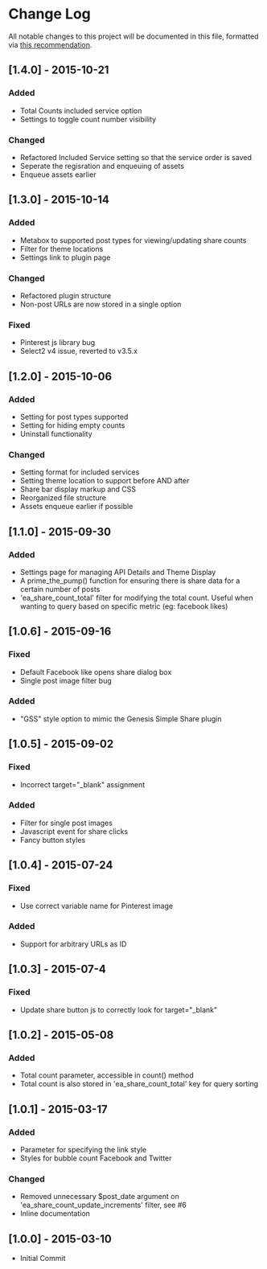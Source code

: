 # Change Log
All notable changes to this project will be documented in this file, formatted via [this recommendation](http://keepachangelog.com/).

## [1.4.0] - 2015-10-21
### Added
- Total Counts included service option
- Settings to toggle count number visibility

### Changed
- Refactored Included Service setting so that the service order is saved
- Seperate the regisration and enqueuing of assets
- Enqueue assets earlier

## [1.3.0] - 2015-10-14
### Added
- Metabox to supported post types for viewing/updating share counts
- Filter for theme locations
- Settings link to plugin page

### Changed
- Refactored plugin structure
- Non-post URLs are now stored in a single option

### Fixed
- Pinterest js library bug
- Select2 v4 issue, reverted to v3.5.x

## [1.2.0] - 2015-10-06
### Added
- Setting for post types supported
- Setting for hiding empty counts
- Uninstall functionality

### Changed
- Setting format for included services
- Setting theme location to support before AND after
- Share bar display markup and CSS
- Reorganized file structure
- Assets enqueue earlier if possible

## [1.1.0] - 2015-09-30
### Added
- Settings page for managing API Details and Theme Display
- A prime_the_pump() function for ensuring there is share data for a certain number of posts
- 'ea_share_count_total' filter for modifying the total count. Useful when wanting to query based on specific metric (eg: facebook likes)

## [1.0.6] - 2015-09-16
### Fixed
- Default Facebook like opens share dialog box
- Single post image filter bug
### Added
- "GSS" style option to mimic the Genesis Simple Share plugin

## [1.0.5] - 2015-09-02
### Fixed
- Incorrect target="_blank" assignment

### Added
- Filter for single post images
- Javascript event for share clicks
- Fancy button styles

## [1.0.4] - 2015-07-24
### Fixed
- Use correct variable name for Pinterest image
### Added
- Support for arbitrary URLs as ID

## [1.0.3] - 2015-07-4
### Fixed
- Update share button js to correctly look for target="_blank"

## [1.0.2] - 2015-05-08
### Added
- Total count parameter, accessible in count() method
- Total count is also stored in 'ea_share_count_total' key for query sorting

## [1.0.1] - 2015-03-17
### Added
- Parameter for specifying the link style
- Styles for bubble count Facebook and Twitter

### Changed
- Removed unnecessary $post_date argument on 'ea_share_count_update_increments' filter, see #6
- Inline documentation

## [1.0.0] - 2015-03-10
- Initial Commit